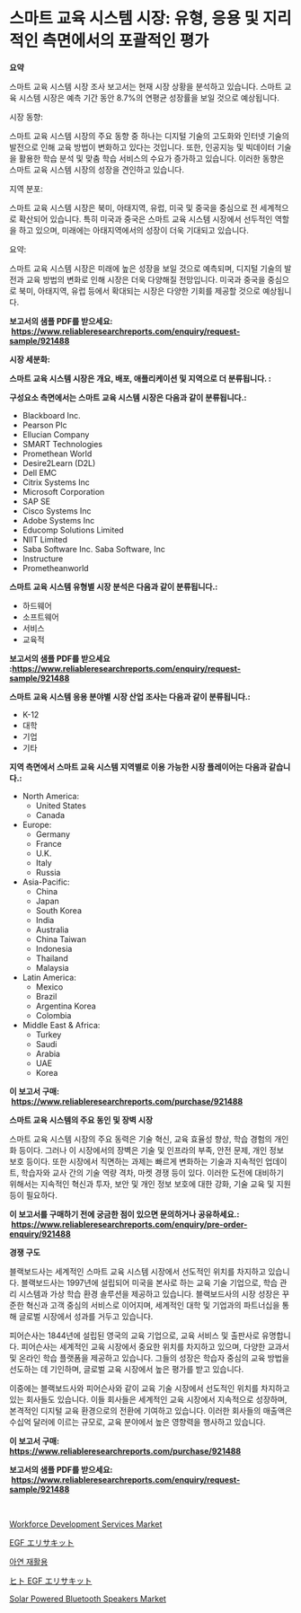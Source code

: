 <p><h1>스마트 교육 시스템 시장: 유형, 응용 및 지리적인 측면에서의 포괄적인 평가</h1></p><p><strong>요약</strong></p>
<p><p>스마트 교육 시스템 시장 조사 보고서는 현재 시장 상황을 분석하고 있습니다. 스마트 교육 시스템 시장은 예측 기간 동안 8.7%의 연평균 성장률을 보일 것으로 예상됩니다.</p><p>시장 동향:</p><p>스마트 교육 시스템 시장의 주요 동향 중 하나는 디지털 기술의 고도화와 인터넷 기술의 발전으로 인해 교육 방법이 변화하고 있다는 것입니다. 또한, 인공지능 및 빅데이터 기술을 활용한 학습 분석 및 맞춤 학습 서비스의 수요가 증가하고 있습니다. 이러한 동향은 스마트 교육 시스템 시장의 성장을 견인하고 있습니다.</p><p>지역 분포:</p><p>스마트 교육 시스템 시장은 북미, 아태지역, 유럽, 미국 및 중국을 중심으로 전 세계적으로 확산되어 있습니다. 특히 미국과 중국은 스마트 교육 시스템 시장에서 선두적인 역할을 하고 있으며, 미래에는 아태지역에서의 성장이 더욱 기대되고 있습니다.</p><p>요약:</p><p>스마트 교육 시스템 시장은 미래에 높은 성장을 보일 것으로 예측되며, 디지털 기술의 발전과 교육 방법의 변화로 인해 시장은 더욱 다양해질 전망입니다. 미국과 중국을 중심으로 북미, 아태지역, 유럽 등에서 확대되는 시장은 다양한 기회를 제공할 것으로 예상됩니다.</p></p>
<p><strong>보고서의 샘플 PDF를 받으세요: &nbsp;<a href="https://www.reliableresearchreports.com/enquiry/request-sample/921488">https://www.reliableresearchreports.com/enquiry/request-sample/921488</a></strong></p>
<p><strong>시장 세분화:</strong></p>
<p><strong> 스마트 교육 시스템 시장은 개요, 배포, 애플리케이션 및 지역으로 더 분류됩니다. :</strong></p>
<p><strong>구성요소 측면에서는 스마트 교육 시스템 시장은 다음과 같이 분류됩니다.:</strong></p>
<p><ul><li>Blackboard Inc.</li><li>Pearson Plc</li><li>Ellucian Company</li><li>SMART Technologies</li><li>Promethean World</li><li>Desire2Learn (D2L)</li><li>Dell EMC</li><li>Citrix Systems Inc</li><li>Microsoft Corporation</li><li>SAP SE</li><li>Cisco Systems Inc</li><li>Adobe Systems Inc</li><li>Educomp Solutions Limited</li><li>NIIT Limited</li><li>Saba Software Inc. Saba Software, Inc</li><li>Instructure</li><li>Prometheanworld</li></ul></p>
<p><strong> 스마트 교육 시스템 유형별 시장 분석은 다음과 같이 분류됩니다.:</strong></p>
<p><ul><li>하드웨어</li><li>소프트웨어</li><li>서비스</li><li>교육적</li></ul></p>
<p><strong>보고서의 샘플 PDF를 받으세요 :<a href="https://www.reliableresearchreports.com/enquiry/request-sample/921488">https://www.reliableresearchreports.com/enquiry/request-sample/921488</a></strong></p>
<p><strong> 스마트 교육 시스템 응용 분야별 시장 산업 조사는 다음과 같이 분류됩니다.:</strong></p>
<p><ul><li>K-12</li><li>대학</li><li>기업</li><li>기타</li></ul></p>
<p><strong>지역 측면에서 스마트 교육 시스템 지역별로 이용 가능한 시장 플레이어는 다음과 같습니다.:</strong></p>
<p><ul>
    <li>
        North America:
        <ul>
            <li>United States</li>
            <li>Canada</li>
        </ul>
    </li>
    <li>
        Europe:
        <ul>
            <li>Germany</li>
            <li>France</li>
            <li>U.K.</li>
            <li>Italy</li>
            <li>Russia</li>
        </ul>
    </li>
    <li>
        Asia-Pacific:
        <ul>
            <li>China</li>
            <li>Japan</li>
            <li>South Korea</li>
            <li>India</li>
            <li>Australia</li>
            <li>China Taiwan</li>
            <li>Indonesia</li>
            <li>Thailand</li>
            <li>Malaysia</li>
        </ul>
    </li>
    <li>
        Latin America:
        <ul>
            <li>Mexico</li>
            <li>Brazil</li>
            <li>Argentina Korea</li>
            <li>Colombia</li>
        </ul>
    </li>
    <li>
        Middle East & Africa:
        <ul>
            <li>Turkey</li>
            <li>Saudi</li>
            <li>Arabia</li>
            <li>UAE</li>
            <li>Korea</li>
        </ul>
    </li>
    </ul></p>
<p><strong>이 보고서 구매: &nbsp;<a href="https://www.reliableresearchreports.com/purchase/921488">https://www.reliableresearchreports.com/purchase/921488</a></strong></p>
<p><strong>스마트 교육 시스템의 주요 동인 및 장벽 시장</strong></p>
<p><p>스마트 교육 시스템 시장의 주요 동력은 기술 혁신, 교육 효율성 향상, 학습 경험의 개인화 등이다. 그러나 이 시장에서의 장벽은 기술 및 인프라의 부족, 안전 문제, 개인 정보 보호 등이다. 또한 시장에서 직면하는 과제는 빠르게 변화하는 기술과 지속적인 업데이트, 학습자와 교사 간의 기술 역량 격차, 마켓 경쟁 등이 있다. 이러한 도전에 대비하기 위해서는 지속적인 혁신과 투자, 보안 및 개인 정보 보호에 대한 강화, 기술 교육 및 지원 등이 필요하다.</p></p>
<p><strong>이 보고서를 구매하기 전에 궁금한 점이 있으면 문의하거나 공유하세요.: &nbsp;<a href="https://www.reliableresearchreports.com/enquiry/pre-order-enquiry/921488">https://www.reliableresearchreports.com/enquiry/pre-order-enquiry/921488</a></strong></p>
<p><strong>경쟁 구도</strong></p>
<p><p>블랙보드사는 세계적인 스마트 교육 시스템 시장에서 선도적인 위치를 차지하고 있습니다. 블랙보드사는 1997년에 설립되어 미국을 본사로 하는 교육 기술 기업으로, 학습 관리 시스템과 가상 학습 환경 솔루션을 제공하고 있습니다. 블랙보드사의 시장 성장은 꾸준한 혁신과 고객 중심의 서비스로 이어지며, 세계적인 대학 및 기업과의 파트너십을 통해 글로벌 시장에서 성과를 거두고 있습니다. </p><p>피어슨사는 1844년에 설립된 영국의 교육 기업으로, 교육 서비스 및 출판사로 유명합니다. 피어슨사는 세계적인 교육 시장에서 중요한 위치를 차지하고 있으며, 다양한 교과서 및 온라인 학습 플랫폼을 제공하고 있습니다. 그들의 성장은 학습자 중심의 교육 방법을 선도하는 데 기인하며, 글로벌 교육 시장에서 높은 평가를 받고 있습니다.</p><p>이중에는 블랙보드사와 피어슨사와 같이 교육 기술 시장에서 선도적인 위치를 차지하고 있는 회사들도 있습니다. 이들 회사들은 세계적인 교육 시장에서 지속적으로 성장하며, 본격적인 디지털 교육 환경으로의 전환에 기여하고 있습니다. 이러한 회사들의 매출액은 수십억 달러에 이르는 규모로, 교육 분야에서 높은 영향력을 행사하고 있습니다.</p></p>
<p><strong>이 보고서 구매: &nbsp; <a href="https://www.reliableresearchreports.com/purchase/921488">https://www.reliableresearchreports.com/purchase/921488</a></strong></p>
<p><strong>보고서의 샘플 PDF를 받으세요: &nbsp;<a href="https://www.reliableresearchreports.com/enquiry/request-sample/921488">https://www.reliableresearchreports.com/enquiry/request-sample/921488</a></strong><strong></strong></p>
<p>&nbsp;</p>
<p><p><a href="https://github.com/abdelrhmankishk22/Market-Research-Report-List-3/blob/main/workforce-development-services-market.md">Workforce Development Services Market</a></p><p><a href="https://github.com/mohamedbakry57/Market-Research-Report-List-2/blob/main/4061151182191.md">EGF エリサキット</a></p><p><a href="https://github.com/sougarounis/Market-Research-Report-List-2/blob/main/2178809182188.md">아연 재활용</a></p><p><a href="https://github.com/lababdou/Market-Research-Report-List-2/blob/main/5159863182192.md">ヒト EGF エリサキット</a></p><p><a href="https://github.com/ChiragRp1/Market-Research-Report-List-3/blob/main/solar-powered-bluetooth-speakers-market.md">Solar Powered Bluetooth Speakers Market</a></p></p>